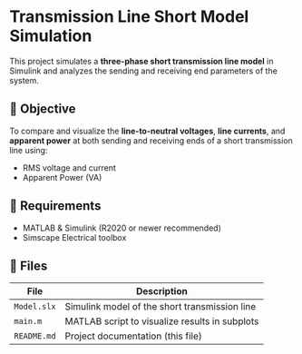 # Transmission Line Short Model Simulation

This project simulates a **three-phase short transmission line model** in Simulink and analyzes the sending and receiving end parameters of the system.

## 📌 Objective

To compare and visualize the **line-to-neutral voltages**, **line currents**, and **apparent power** at both sending and receiving ends of a short transmission line using:

- RMS voltage and current
- Apparent Power (VA)

## 🧰 Requirements

- MATLAB & Simulink (R2020 or newer recommended)
- Simscape Electrical toolbox

## 📁 Files

| File                         | Description                                         |
|-----------------------------|-----------------------------------------------------|
| `Model.slx`      | Simulink model of the short transmission line       |
| `main.m`            | MATLAB script to visualize results in subplots      |
| `README.md`                 | Project documentation (this file)                   |
